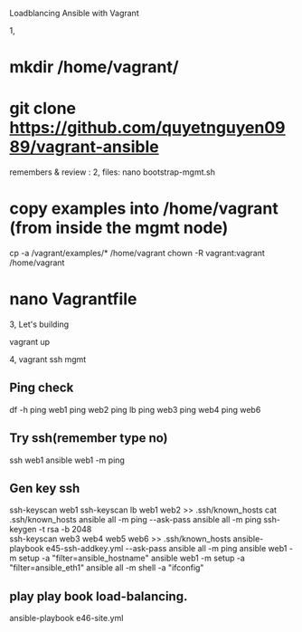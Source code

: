 
Loadblancing 
Ansible with Vagrant


1,
# mkdir /home/vagrant/ 
# git clone https://github.com/quyetnguyen0989/vagrant-ansible

remembers & review : 
2, files: 
nano bootstrap-mgmt.sh
# copy examples into /home/vagrant (from inside the mgmt node)
cp -a /vagrant/examples/* /home/vagrant
chown -R vagrant:vagrant /home/vagrant
 
# nano Vagrantfile


3, Let's building

vagrant up

4, vagrant ssh mgmt

## Ping check 
 df -h
 ping web1
 ping web2
 ping lb
 ping web3
 ping web4
 ping web6

 
 ## Try ssh(remember type no)
 ssh web1
 ansible web1 -m ping
 
 ## Gen key ssh
 ssh-keyscan web1
 ssh-keyscan lb web1 web2 >> .ssh/known_hosts
 cat .ssh/known_hosts
 ansible all -m ping --ask-pass
 ansible all -m ping
 ssh-keygen -t rsa -b 2048  
 ssh-keyscan web3 web4 web5 web6 >> .ssh/known_hosts
 ansible-playbook e45-ssh-addkey.yml --ask-pass
 ansible all -m ping
 ansible web1 -m setup -a "filter=ansible_hostname"
 ansible web1 -m setup -a "filter=ansible_eth1"
 ansible all -m shell -a "ifconfig"
 
 ## play play book load-balancing.
 ansible-playbook e46-site.yml

